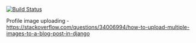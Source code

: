 [![Build Status](https://travis-ci.org/mdenoronha/dating-app.svg?branch=master)](https://travis-ci.org/mdenoronha/dating-app)

Profile image uploading - https://stackoverflow.com/questions/34006994/how-to-upload-multiple-images-to-a-blog-post-in-django